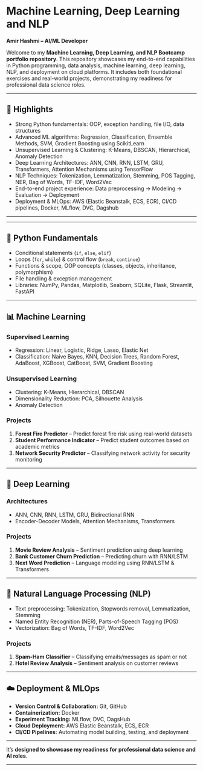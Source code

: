 # Machine Learning, Deep Learning and NLP

**Amir Hashmi –  AI/ML Developer**

Welcome to my **Machine Learning, Deep Learning, and NLP Bootcamp portfolio repository**. This repository showcases my end-to-end capabilities in Python programming, data analysis, machine learning, deep learning, NLP, and deployment on cloud platforms. It includes both foundational exercises and real-world projects, demonstrating my readiness for professional data science roles.

---

## 🚀 Highlights
- Strong Python fundamentals: OOP, exception handling, file I/O, data structures
- Advanced ML algorithms: Regression, Classification, Ensemble Methods, SVM, Gradient Boosting using ScikitLearn
- Unsupervised Learning & Clustering: K-Means, DBSCAN, Hierarchical, Anomaly Detection
- Deep Learning Architectures: ANN, CNN, RNN, LSTM, GRU, Transformers, Attention Mechanisms using TensorFlow
- NLP Techniques: Tokenization, Lemmatization, Stemming, POS Tagging, NER, Bag of Words, TF-IDF, Word2Vec
- End-to-end project experience: Data preprocessing → Modeling → Evaluation → Deployment
- Deployment & MLOps: AWS (Elastic Beanstalk, ECS, ECR), CI/CD pipelines, Docker, MLflow, DVC, Dagshub

---


---

## 🐍 Python Fundamentals
- Conditional statements (`if`, `else`, `elif`)  
- Loops (`for`, `while`) & control flow (`break`, `continue`)  
- Functions & scope, OOP concepts (classes, objects, inheritance, polymorphism)  
- File handling & exception management  
- Libraries: NumPy, Pandas, Matplotlib, Seaborn, SQLite, Flask, Streamlit, FastAPI  

---

## 📊 Machine Learning

### Supervised Learning
- Regression: Linear, Logistic, Ridge, Lasso, Elastic Net  
- Classification: Naive Bayes, KNN, Decision Trees, Random Forest, AdaBoost, XGBoost, CatBoost, SVM, Gradient Boosting  

### Unsupervised Learning
- Clustering: K-Means, Hierarchical, DBSCAN  
- Dimensionality Reduction: PCA, Silhouette Analysis  
- Anomaly Detection  

### Projects
1. **Forest Fire Predictor** – Predict forest fire risk using real-world datasets  
2. **Student Performance Indicator** – Predict student outcomes based on academic metrics  
3. **Network Security Predictor** – Classifying network activity for security monitoring  

---

## 🤖 Deep Learning

### Architectures
- ANN, CNN, RNN, LSTM, GRU, Bidirectional RNN  
- Encoder-Decoder Models, Attention Mechanisms, Transformers  

### Projects
1. **Movie Review Analysis** – Sentiment prediction using deep learning  
2. **Bank Customer Churn Prediction** – Predicting churn with RNN/LSTM  
3. **Next Word Prediction** – Language modeling using RNN/LSTM & Transformers  

---

## 📝 Natural Language Processing (NLP)
- Text preprocessing: Tokenization, Stopwords removal, Lemmatization, Stemming  
- Named Entity Recognition (NER), Parts-of-Speech Tagging (POS)  
- Vectorization: Bag of Words, TF-IDF, Word2Vec  

### Projects
1. **Spam-Ham Classifier** – Classifying emails/messages as spam or not  
2. **Hotel Review Analysis** – Sentiment analysis on customer reviews  

---

## ☁️ Deployment & MLOps
- **Version Control & Collaboration:** Git, GitHub  
- **Containerization:** Docker  
- **Experiment Tracking:** MLflow, DVC, DagsHub  
- **Cloud Deployment:** AWS Elastic Beanstalk, ECS, ECR  
- **CI/CD Pipelines:** Automating model building, testing, and deployment  

---
 

It’s **designed to showcase my readiness for professional data science and AI roles**.

---




